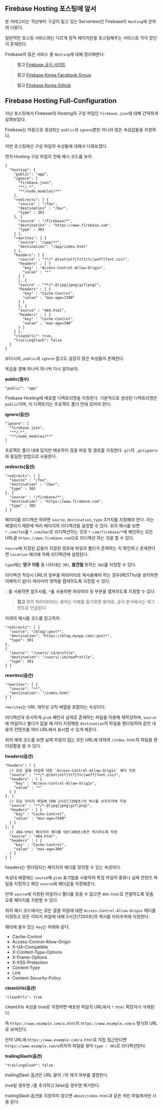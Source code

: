 ## Firebase Hosting 포스팅에 앞서

본 카테고리는 작년부터 구글이 밀고 있는 Serverless인 Firebase의 `Hosting`에 관하여 다룬다.

일반적인 호스팅 서비스와는 다르게 정적 페이지만을 호스팅해주는 서비스로 각각 장단이 존재한다.

Firebase의 많은 서비스 중 `Hosting`에 대해 정리해본다.

> **참고** [Firebase 공식 사이트](https://firebase.google.com)

> **참고** [Firebase Korea Facebook Group](https://www.facebook.com/groups/firebasekorea.io/)

> **참고** [Firebase Korea Github](https://github.com/FirebaseKorea)

## Firebase Hosting Full-Configuration

지난 포스팅에서 Firebase의 Hosting의 구성 파일인 `firebase.json`에 대해 간략하게 살펴보았다.

Firebase는 자동으로 생성되는 `public`과 `ignore`뿐만 아니라 많은 속성값들을 지원하다.

이번 포스팅에선 구성 파일의 속성들에 대해서 다뤄보겠다.

먼저 Hosting 구성 파일의 전체 예시 코드를 보자.

```{javascript}
{
  "hosting": {
    "public": "app",
    "ignore": [
      "firebase.json",
      "**/.*",
      "**/node_modules/**"
    ],
    "redirects": [ {
      "source" : "/foo",
      "destination" : "/bar",
      "type" : 301
    }, {
      "source" : "/firebase/*",
      "destination" : "https://www.firebase.com",
      "type" : 302
    } ],
    "rewrites": [ {
      "source": "/app/**",
      "destination": "/app/index.html"
    } ],
    "headers": [ {
      "source" : "**/*.@(eot|otf|ttf|ttc|woff|font.css)",
      "headers" : [ {
        "key" : "Access-Control-Allow-Origin",
        "value" : "*"
      } ]
      }, {
      "source" : "**/*.@(jpg|jpeg|gif|png)",
      "headers" : [ {
        "key" : "Cache-Control",
        "value" : "max-age=7200"
      } ]
      }, {
      "source" : "404.html",
      "headers" : [ {
        "key" : "Cache-Control",
        "value" : "max-age=300"
      } ]
    } ],
    "cleanUrls": true,
    "trailingSlash": false
  }
}
```

보다시피, `public`과 `ignore` 말고도 굉장히 많은 속성들이 존재한다.

복습을 겸해 하나씩 하나씩 다시 알아보자.

**public(필수)**
```{javascript}
"public": "app"
```
Firebase Hosting에 배포할 디렉토리명을 지정한다.
기본적으로 생성된 디렉토리명은 `public`이며, 이 디렉토리는 프로젝트 폴더 안에 있어야 한다.

**ignore(옵션)**
```{javascript}
"ignore": [
  "firebase.json",
  "**/.*",
  "**/node_modules/**"
]
```
프로젝트 폴더 내에 있지만 배포하지 않을 파일 및 경로를 지정한다.
`git`의 `.gitignore`와 동일한 방법으로 사용한다.

**redirects(옵션)**
```{javascript}
"redirects": [ {
  "source" : "/foo",
  "destination" : "/bar",
  "type" : 301
}, {
  "source" : "/firebase/*",
  "destination" : "https://www.firebase.com",
  "type" : 302
} ]
```
페이지를 리디렉션 하려면 `source`, `destination`, `type` 3가지를 지정해야 한다.
이는 배열이기 때문에 여러 페이지의 리디렉션을 설정할 수 있다.
위의 예시를 보면 `*.com/foo`를 `*.com/bar`로 리디렉션하는 것과 `*.com/firebase/*`에 해당하는 모든 URL을 `https://www.firebase.com`으로 리디렉션 하는 것을 할 수 있다.

`source`에 지정된 값들이 지정된 경로에 파일과 폴더가 존재하는 지 확인하고 존재한다면 `Location` 헤더에 의해 리디렉션에 설정된다.

`type`에는 **영구 이동** 을 나타내는 `301`, **발견됨** 뜻하는 `302`를 지정할 수 있다.

리디렉션 작성시 URL의 일부를 파라미터로 재사용해야 하는 경우(RESTful을 생각하면 이해하기 쉽다) 파라미터 영역을 캡쳐하도록 지정할 수 있다.

 `:` 를 사용하면 접두사를, `*`를 사용하면 파라미터 뒷 부분을 캡쳐하도록 지정할 수 있다.

 > **참고** 위의 파라미터라는 용어는 이해를 돕기위한 용어로, 공식 문서에서는 세그먼트로 언급된다.

아래의 예시를 코드를 참고하자.

```{javascript}
"redirects": [ {
  "source": "/blog/:post*",
  "destination": "https://blog.myapp.com/:post*",
  "type": 301
},
{
  "source": "/users/:id/profile",
  "destination": "/users/:id/newProfile",
  "type": 301
} ]
```

**rewrites(옵션)**
```{javascript}
"rewrites": [ {
  "source": "**",
  "destination": "/index.html"
} ]
```

`rewrites`는 URL 재작성 규칙 배열을 포함하는 속성이다.

리디렉션과 유사하게 `glob` 패턴과 실제로 존재하는 파일을 이용해 재작성하며, `source`에 파일이나 폴더가 없을 때 미리 지정해둔 `destination`의 파일을 렌더링하여 같은 내용의 컨텐츠를 여러 URL에서 표시할 수 있게 해준다.

위의 예제 코드를 보면 실제 파일이 없는 모든 URL에 대하여 `/index.html`의 파일을 렌더링함을 알 수 있다.

**headers(옵션)**
```{javascript}
"headers": [ {
  // 모든 끌꼴 파일에 대한 `Access-Control-Allow-Origin` 헤더 지정
  "source" : "**/*.@(eot|otf|ttf|ttc|woff|font.css)",
  "headers" : [ {
    "key" : "Access-Control-Allow-Origin",
    "value" : "*"
  } ]
}, {
  // 모든 이미지 파일에 대해 2시간(7200초)의 캐시를 브라우저에 지정
  "source" : "**/*.@(jpg|jpeg|gif|png)",
  "headers" : [ {
    "key" : "Cache-Control",
    "value" : "max-age=7200"
  } ]
}, {
  // 404.html 페이지의 헤더를 5분(300초)동안 캐시하도록 지정
  "source" : "404.html",
  "headers" : [ {
    "key" : "Cache-Control",
    "value" : "max-age=300"
  } ]
} ]
```

headers는 렌더링되는 페이지의 헤더를 정의할 수 있는 속성이다.

속성내 배열에는 `source`에 `glob` 표기법을 사용하여 특정 파일의 종류나 실제 컨텐츠 파일을 지정하고 해당 `source`에 헤더값을 지정해준다.

만약 `source`에 지정된 파일이나 폴더를 찾을 수 없으면 `404.html`로 연결하도록 맞춤 오류 페이지를 지원할 수 있다.

위의 예시 코드에서는 모든 끌꼴 파일에 대한 `Access-Control-Allow-Origin` 헤더를 지정하고 모든 이미지 파일에 대해 2시간(7200초)의 캐시를 브라우저에 지정한다.

헤더에 쓸수 있는 `key`는 아래와 같다.

* Cache-Control
* Access-Control-Allow-Origin
* X-UA-Compatible
* X-Content-Type-Options
* X-Frame-Options
* X-XSS-Protection
* Content-Type
* Link
* Content-Security-Policy

**cleanUrls(옵션)**
```{javascript}
"cleanUrls": true
```

cleanUrls 속성을 true로 지정하면 배포된 파일의 URL에서 `*.html` 확장자가 삭제된다.

즉 `https://www.example.com/a.html`이 `https://www.example.com/a` 형식의 URL로 보여진다.

만약 URL에 `https://www.example.com/a.html`로 직접 접근한다면 `https://www.example.com/a`위치의 파일을 찾아 `type : 301`로 리디렉션한다.

**trailingSlash(옵션)**
```{javascript}
"trailingSlash": false
```

trailingSlash 옵션은 URL 끝의 `/`의 제거 여부를 결정한다.

true일 경우엔 `/`를 추가하고 false일 경우엔 제거한다.

trailingSlash 옵션을 지정하지 않으면 `about/index.html`과 같은 색인 파일에서만 사용 된다.
